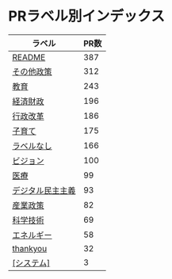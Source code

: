 # PRラベル別インデックス

| ラベル | PR数 |
|--------|------|
| [README](label_README.md) | 387 |
| [その他政策](label_その他政策.md) | 312 |
| [教育](label_教育.md) | 243 |
| [経済財政](label_経済財政.md) | 196 |
| [行政改革](label_行政改革.md) | 186 |
| [子育て](label_子育て.md) | 175 |
| [ラベルなし](label_ラベルなし.md) | 166 |
| [ビジョン](label_ビジョン.md) | 100 |
| [医療](label_医療.md) | 99 |
| [デジタル民主主義](label_デジタル民主主義.md) | 93 |
| [産業政策](label_産業政策.md) | 82 |
| [科学技術](label_科学技術.md) | 69 |
| [エネルギー](label_エネルギー.md) | 58 |
| [thankyou](label_thankyou.md) | 32 |
| [[システム]](label_[システム].md) | 3 |
